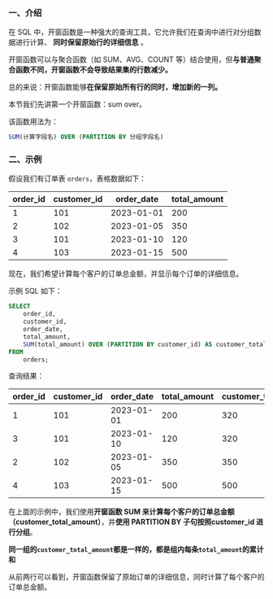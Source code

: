 ### 一、介绍

在 SQL 中，开窗函数是一种强大的查询工具，它允许我们在查询中进行对分组数据进行计算、 **同时保留原始行的详细信息** 。

开窗函数可以与聚合函数（如 SUM、AVG、COUNT 等）结合使用，但**与普通聚合函数不同，开窗函数不会导致结果集的行数减少。**

总的来说：开窗函数能够**在保留原始所有行的同时，增加新的一列。**

本节我们先讲第一个开窗函数：sum over。

该函数用法为：

```sql
SUM(计算字段名) OVER (PARTITION BY 分组字段名)
```

### 二、示例

假设我们有订单表 `orders`，表格数据如下：

| order_id | customer_id | order_date | total_amount |
| -------- | ----------- | ---------- | ------------ |
| 1        | 101         | 2023-01-01 | 200          |
| 2        | 102         | 2023-01-05 | 350          |
| 3        | 101         | 2023-01-10 | 120          |
| 4        | 103         | 2023-01-15 | 500          |

现在，我们希望计算每个客户的订单总金额，并显示每个订单的详细信息。

示例 SQL 如下：

```sql
SELECT 
    order_id, 
    customer_id, 
    order_date, 
    total_amount,
    SUM(total_amount) OVER (PARTITION BY customer_id) AS customer_total_amount
FROM
    orders;
```

查询结果：

| order_id | customer_id | order_date | total_amount | customer_total_amount |
| -------- | ----------- | ---------- | ------------ | --------------------- |
| 1        | 101         | 2023-01-01 | 200          | 320                   |
| 3        | 101         | 2023-01-10 | 120          | 320                   |
| 2        | 102         | 2023-01-05 | 350          | 350                   |
| 4        | 103         | 2023-01-15 | 500          | 500                   |

在上面的示例中，我们使用**开窗函数 SUM 来计算每个客户的订单总金额（customer_total_amount）**，并**使用 PARTITION  BY 子句按照customer_id 进行分组**。

**同一组的`customer_total_amount`都是一样的，都是组内每条`total_amount`的累计和**

从前两行可以看到，开窗函数保留了原始订单的详细信息，同时计算了每个客户的订单总金额。